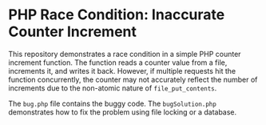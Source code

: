 # PHP Race Condition: Inaccurate Counter Increment

This repository demonstrates a race condition in a simple PHP counter increment function. The function reads a counter value from a file, increments it, and writes it back.  However, if multiple requests hit the function concurrently, the counter may not accurately reflect the number of increments due to the non-atomic nature of `file_put_contents`.

The `bug.php` file contains the buggy code. The `bugSolution.php` demonstrates how to fix the problem using file locking or a database.
